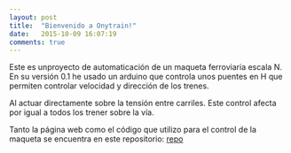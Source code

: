 ```yaml
---
layout: post
title:  "Bienvenido a Onytrain!"
date:   2015-10-09 16:07:19
comments: true
---
```

Este es unproyecto de automaticación de un maqueta ferroviaria escala N. En su versión 0.1 he usado un arduino que controla unos puentes en H que permiten controlar velocidad y dirección de los trenes. 

Al actuar directamente sobre la tensión entre carriles. Este control afecta por igual a todos los trener sobre la vía.

<!--more-->

Tanto la página web como el código que utilizo para el control de la maqueta se encuentra en este repositorio:
[repo]


[repo]:  http://pvieytes.github.io/onytrain/
<!--
Jekyll also offers powerful support for code snippets:

{% highlight ruby %}
def print_hi(name)
  puts "Hi, #{name}"
end
print_hi('Tom')
#=> prints 'Hi, Tom' to STDOUT.
{% endhighlight %}

Check out the [Jekyll docs][jekyll] for more info on how to get the most out of Jekyll. File all bugs/feature requests at [Jekyll’s GitHub repo][jekyll-gh]. If you have questions, you can ask them on [Jekyll’s dedicated Help repository][jekyll-help].

[jekyll]:      http://jekyllrb.com
[jekyll-gh]:   https://github.com/jekyll/jekyll
[jekyll-help]: https://github.com/jekyll/jekyll-help
-->